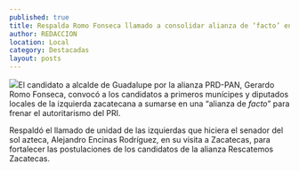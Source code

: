 ```yaml
---
published: true
title: Respalda Romo Fonseca llamado a consolidar alianza de ‘facto’ entre las izquierdas de Zacatecas para frenar al ‘tricolor’
author: REDACCION
location: Local
category: Destacadas
layout: posts
---
```


![](http://i.imgur.com/XlkWAK6m.jpg)El candidato a alcalde de Guadalupe por la alianza PRD-PAN, Gerardo Romo Fonseca, convocó a los candidatos a primeros munícipes y diputados locales de la izquierda zacatecana a sumarse en una “alianza de _facto_” para frenar el autoritarismo del PRI.

Respaldó el llamado de unidad de las izquierdas que hiciera el senador del sol azteca, Alejandro Encinas Rodríguez, en su visita a Zacatecas, para fortalecer las postulaciones de los candidatos de la alianza Rescatemos Zacatecas.
